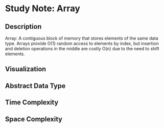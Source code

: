 # Study Note: Array

## Description
Array: A contiguous block of memory that stores elements of the same data type. Arrays provide O(1) random access to elements by index, but insertion and deletion operations in the middle are costly O(n) due to the need to shift elements.

## Visualization

## Abstract Data Type

## Time Complexity

## Space Complexity
